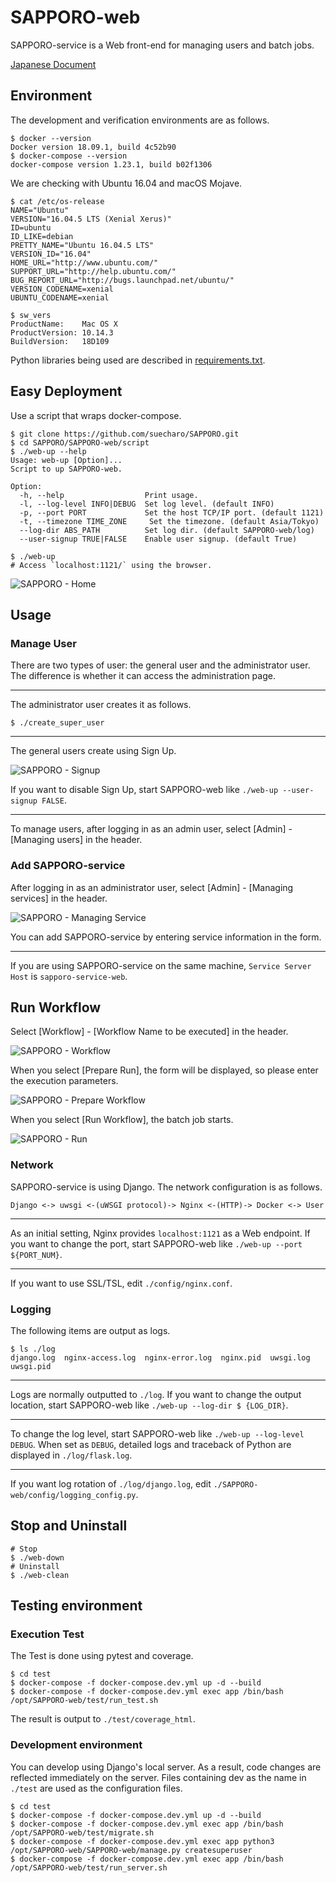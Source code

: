 # SAPPORO-web

SAPPORO-service is a Web front-end for managing users and batch jobs.

[Japanese Document](https://hackmd.io/s/r1_mSHn8V)

## Environment

The development and verification environments are as follows.

```shell
$ docker --version
Docker version 18.09.1, build 4c52b90
$ docker-compose --version
docker-compose version 1.23.1, build b02f1306
```

We are checking with Ubuntu 16.04 and macOS Mojave.

```shell
$ cat /etc/os-release
NAME="Ubuntu"
VERSION="16.04.5 LTS (Xenial Xerus)"
ID=ubuntu
ID_LIKE=debian
PRETTY_NAME="Ubuntu 16.04.5 LTS"
VERSION_ID="16.04"
HOME_URL="http://www.ubuntu.com/"
SUPPORT_URL="http://help.ubuntu.com/"
BUG_REPORT_URL="http://bugs.launchpad.net/ubuntu/"
VERSION_CODENAME=xenial
UBUNTU_CODENAME=xenial

$ sw_vers
ProductName:    Mac OS X
ProductVersion: 10.14.3
BuildVersion:   18D109
```

Python libraries being used are described in [requirements.txt](https://github.com/suecharo/SAPPORO/blob/master/SAPPORO-service/requirements.txt).

## Easy Deployment

Use a script that wraps docker-compose.

```shell
$ git clone https://github.com/suecharo/SAPPORO.git
$ cd SAPPORO/SAPPORO-web/script
$ ./web-up --help
Usage: web-up [Option]...
Script to up SAPPORO-web.

Option:
  -h, --help                  Print usage.
  -l, --log-level INFO|DEBUG  Set log level. (default INFO)
  -p, --port PORT             Set the host TCP/IP port. (default 1121)
  -t, --timezone TIME_ZONE     Set the timezone. (default Asia/Tokyo)
  --log-dir ABS_PATH          Set log dir. (default SAPPORO-web/log)
  --user-signup TRUE|FALSE    Enable user signup. (default True)

$ ./web-up
# Access `localhost:1121/` using the browser.
```

![SAPPORO - Home](https://i.imgur.com/ebHAY8o.jpg)

## Usage

### Manage User

There are two types of user: the general user and the administrator user. The difference is whether it can access the administration page.

---

The administrator user creates it as follows.

```shell
$ ./create_super_user
```

---

The general users create using Sign Up.

![SAPPORO - Signup](https://i.imgur.com/fsAoJc9.jpg)

If you want to disable Sign Up, start SAPPORO-web like `./web-up --user-signup FALSE`.

---

To manage users, after logging in as an admin user, select [Admin] - [Managing users] in the header.

### Add SAPPORO-service

After logging in as an administrator user, select [Admin] - [Managing services] in the header.

![SAPPORO - Managing Service](https://i.imgur.com/IaEqRo1.png)

You can add SAPPORO-service by entering service information in the form.

---

If you are using SAPPORO-service on the same machine, `Service Server Host` is `sapporo-service-web`.

## Run Workflow

Select [Workflow] - [Workflow Name to be executed] in the header.

![SAPPORO - Workflow](https://i.imgur.com/qKk1oxz.png)

When you select [Prepare Run], the form will be displayed, so please enter the execution parameters.

![SAPPORO - Prepare Workflow](https://i.imgur.com/MXW3cn3.png)

When you select [Run Workflow], the batch job starts.

![SAPPORO - Run](https://i.imgur.com/qlvyMbt.png)

### Network

SAPPORO-service is using Django. The network configuration is as follows.

```text
Django <-> uwsgi <-(uWSGI protocol)-> Nginx <-(HTTP)-> Docker <-> User
```

---

As an initial setting, Nginx provides `localhost:1121` as a Web endpoint. If you want to change the port, start SAPPORO-web like `./web-up --port ${PORT_NUM}`.

---

If you want to use SSL/TSL, edit `./config/nginx.conf`.

### Logging

The following items are output as logs.

```shell
$ ls ./log
django.log  nginx-access.log  nginx-error.log  nginx.pid  uwsgi.log  uwsgi.pid
```

---

Logs are normally outputted to `./log`. If you want to change the output location, start SAPPORO-web like `./web-up --log-dir $ {LOG_DIR}`.

---

To change the log level, start SAPPORO-web like `./web-up --log-level DEBUG`. When set as `DEBUG`, detailed logs and traceback of Python are displayed in `./log/flask.log`.

---

If you want log rotation of `./log/django.log`, edit `./SAPPORO-web/config/logging_config.py`.

## Stop and Uninstall

```shell
# Stop
$ ./web-down
# Uninstall
$ ./web-clean
```

## Testing environment

### Execution Test

The Test is done using pytest and coverage.

```shell
$ cd test
$ docker-compose -f docker-compose.dev.yml up -d --build
$ docker-compose -f docker-compose.dev.yml exec app /bin/bash /opt/SAPPORO-web/test/run_test.sh
```

The result is output to `./test/coverage_html`.

### Development environment

You can develop using Django's local server. As a result, code changes are reflected immediately on the server. Files containing dev as the name in `./test` are used as the configuration files.

```shell
$ cd test
$ docker-compose -f docker-compose.dev.yml up -d --build
$ docker-compose -f docker-compose.dev.yml exec app /bin/bash /opt/SAPPORO-web/test/migrate.sh
$ docker-compose -f docker-compose.dev.yml exec app python3 /opt/SAPPORO-web/SAPPORO-web/manage.py createsuperuser
$ docker-compose -f docker-compose.dev.yml exec app /bin/bash /opt/SAPPORO-web/test/run_server.sh
```

